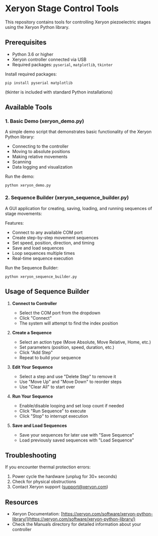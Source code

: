 # Xeryon Stage Control Tools

This repository contains tools for controlling Xeryon piezoelectric stages using the Xeryon Python library.

## Prerequisites

- Python 3.6 or higher
- Xeryon controller connected via USB
- Required packages: `pyserial`, `matplotlib`, `tkinter`

Install required packages:
```
pip install pyserial matplotlib
```
(tkinter is included with standard Python installations)

## Available Tools

### 1. Basic Demo (xeryon_demo.py)

A simple demo script that demonstrates basic functionality of the Xeryon Python library:
- Connecting to the controller
- Moving to absolute positions
- Making relative movements
- Scanning
- Data logging and visualization

Run the demo:
```
python xeryon_demo.py
```

### 2. Sequence Builder (xeryon_sequence_builder.py)

A GUI application for creating, saving, loading, and running sequences of stage movements:

Features:
- Connect to any available COM port
- Create step-by-step movement sequences
- Set speed, position, direction, and timing
- Save and load sequences
- Loop sequences multiple times
- Real-time sequence execution

Run the Sequence Builder:
```
python xeryon_sequence_builder.py
```

## Usage of Sequence Builder

1. **Connect to Controller**
   - Select the COM port from the dropdown
   - Click "Connect"
   - The system will attempt to find the index position

2. **Create a Sequence**
   - Select an action type (Move Absolute, Move Relative, Home, etc.)
   - Set parameters (position, speed, duration, etc.)
   - Click "Add Step"
   - Repeat to build your sequence

3. **Edit Your Sequence**
   - Select a step and use "Delete Step" to remove it
   - Use "Move Up" and "Move Down" to reorder steps
   - Use "Clear All" to start over

4. **Run Your Sequence**
   - Enable/disable looping and set loop count if needed
   - Click "Run Sequence" to execute
   - Click "Stop" to interrupt execution

5. **Save and Load Sequences**
   - Save your sequences for later use with "Save Sequence"
   - Load previously saved sequences with "Load Sequence"

## Troubleshooting

If you encounter thermal protection errors:
1. Power cycle the hardware (unplug for 30+ seconds)
2. Check for physical obstructions
3. Contact Xeryon support (support@xeryon.com)

## Resources

- Xeryon Documentation: [https://xeryon.com/software/xeryon-python-library/](https://xeryon.com/software/xeryon-python-library/)
- Check the Manuals directory for detailed information about your controller
